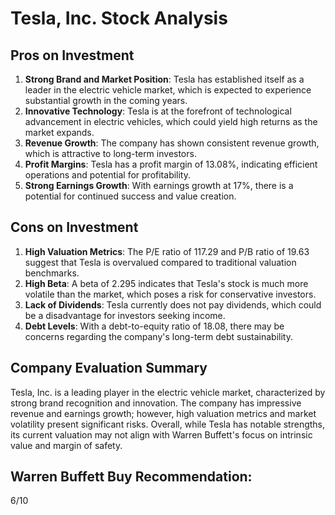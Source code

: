 # Tesla, Inc. Stock Analysis

## Pros on Investment
1. **Strong Brand and Market Position**: Tesla has established itself as a leader in the electric vehicle market, which is expected to experience substantial growth in the coming years.
2. **Innovative Technology**: Tesla is at the forefront of technological advancement in electric vehicles, which could yield high returns as the market expands.
3. **Revenue Growth**: The company has shown consistent revenue growth, which is attractive to long-term investors.
4. **Profit Margins**: Tesla has a profit margin of 13.08%, indicating efficient operations and potential for profitability.
5. **Strong Earnings Growth**: With earnings growth at 17%, there is a potential for continued success and value creation.

## Cons on Investment
1. **High Valuation Metrics**: The P/E ratio of 117.29 and P/B ratio of 19.63 suggest that Tesla is overvalued compared to traditional valuation benchmarks.
2. **High Beta**: A beta of 2.295 indicates that Tesla's stock is much more volatile than the market, which poses a risk for conservative investors.
3. **Lack of Dividends**: Tesla currently does not pay dividends, which could be a disadvantage for investors seeking income.
4. **Debt Levels**: With a debt-to-equity ratio of 18.08, there may be concerns regarding the company's long-term debt sustainability.

## Company Evaluation Summary
Tesla, Inc. is a leading player in the electric vehicle market, characterized by strong brand recognition and innovation. The company has impressive revenue and earnings growth; however, high valuation metrics and market volatility present significant risks. Overall, while Tesla has notable strengths, its current valuation may not align with Warren Buffett's focus on intrinsic value and margin of safety.

## Warren Buffett Buy Recommendation: 
6/10